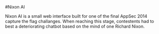 #Nixon AI

Nixon AI is a small web interface built for one of the final AppSec 2014 capture the flag challanges. When reaching this stage, contestents had to best a deteriorating chatbot based on the mind of one Richard Nixon. 